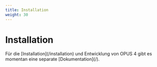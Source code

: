 ```yaml
---
title: Installation
weight: 30
---
```


# Installation

<p class="note" markdown="1">
Für die [Installation](/installation) und Entwicklung von OPUS 4 gibt es momentan eine separate [Dokumentation](/).
</p>
